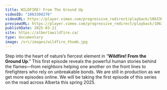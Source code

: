 ```yaml
---
title: WILDFIRE! From The Ground Up
videoID: "1063304276"
videoURL: https://player.vimeo.com/progressive_redirect/playback/1063304276/rendition/1080p/file.mp4?loc=external&signature=b05a329baa2ee50183ceed09f70ff8a9feefb308fa79d541f8c66d4fb6bf7297&user_id=222329173
previewURL: https://player.vimeo.com/progressive_redirect/playback/1063304276/rendition/720p/file.mp4?loc=external&signature=37a8b7e6ac3c0762c0856a290c6c16e94dc066e6ead8276b2794eb60a2841828&user_id=222329173
publishDate: 2025-03-11
site: https://albertawildfire.ca/
type: documentary
image: /src/images/wildfire_thumb.jpg
---
```

Step into the heart of nature’s fiercest element in “**Wildfire! From the Ground Up**.” This first episode reveals the powerful human stories behind the flames—from neighbors helping one another on the front lines to firefighters who rely on unbreakable bonds. We are still in production as we get more episodes online. We will be taking the first episode of this series on the road across Alberta this spring 2025.
